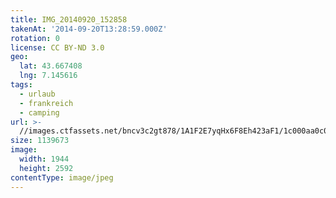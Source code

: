 ```yaml
---
title: IMG_20140920_152858
takenAt: '2014-09-20T13:28:59.000Z'
rotation: 0
license: CC BY-ND 3.0
geo:
  lat: 43.667408
  lng: 7.145616
tags:
  - urlaub
  - frankreich
  - camping
url: >-
  //images.ctfassets.net/bncv3c2gt878/1A1F2E7yqHx6F8Eh423aF1/1c000aa0c0d7cf0d0a311d7850ca3f7d/img_20140920_152858_28278750076_o
size: 1139673
image:
  width: 1944
  height: 2592
contentType: image/jpeg
---
```


